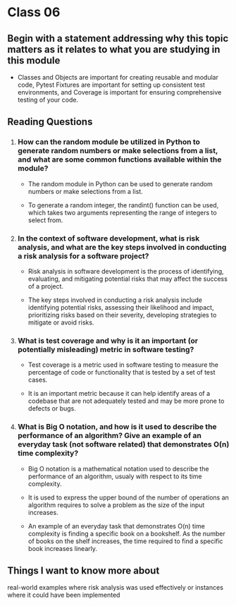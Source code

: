 
# Class 06

## Begin with a statement addressing why this topic matters as it relates to what you are studying in this module

* Classes and Objects are important for creating reusable and modular code, Pytest Fixtures are important for setting up consistent test environments, and Coverage is important for ensuring comprehensive testing of your code.

## Reading  Questions

1. ### How can the random module be utilized in Python to generate random numbers or make selections from a list, and what are some common functions available within the module?

    * The random module in Python can be used to generate random numbers or make selections from a list.

    * To generate a random integer, the randint() function can be used, which takes two arguments representing the range of integers to select from.

2. ### In the context of software development, what is risk analysis, and what are the key steps involved in conducting a risk analysis for a software project?

    * Risk analysis in software development is the process of identifying, evaluating, and mitigating potential risks that may affect the success of a project.

    * The key steps involved in conducting a risk analysis include identifying potential risks, assessing their likelihood and impact, prioritizing risks based on their severity, developing strategies to mitigate or avoid risks.

3. ### What is test coverage and why is it an important (or potentially misleading) metric in software testing?

    * Test coverage is a metric used in software testing to measure the percentage of code or functionality that is tested by a set of test cases.

    * It is an important metric because it can help identify areas of a codebase that are not adequately tested and may be more prone to defects or bugs.

4. ### What is Big O notation, and how is it used to describe the performance of an algorithm? Give an example of an everyday task (not software related) that demonstrates O(n) time complexity?

    * Big O notation is a mathematical notation used to describe the performance of an algorithm, usualy with respect to its time complexity.

    * It is used to express the upper bound of the number of operations an algorithm requires to solve a problem as the size of the input increases.

    * An example of an everyday task that demonstrates O(n) time complexity is finding a specific book on a bookshelf. As the number of books on the shelf increases, the time required to find a specific book increases linearly.

## Things I want to know more about

real-world examples where risk analysis was used effectively or instances where it could have been implemented
